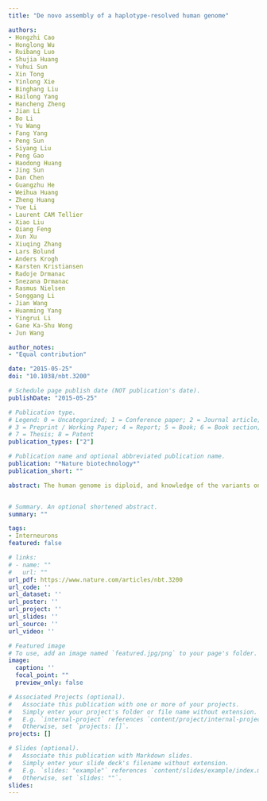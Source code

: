 ```yaml
---
title: "De novo assembly of a haplotype-resolved human genome"

authors:
- Hongzhi Cao
- Honglong Wu
- Ruibang Luo
- Shujia Huang
- Yuhui Sun
- Xin Tong
- Yinlong Xie
- Binghang Liu
- Hailong Yang
- Hancheng Zheng
- Jian Li
- Bo Li
- Yu Wang
- Fang Yang
- Peng Sun
- Siyang Liu
- Peng Gao
- Haodong Huang
- Jing Sun
- Dan Chen
- Guangzhu He
- Weihua Huang
- Zheng Huang
- Yue Li
- Laurent CAM Tellier
- Xiao Liu
- Qiang Feng
- Xun Xu
- Xiuqing Zhang
- Lars Bolund
- Anders Krogh
- Karsten Kristiansen
- Radoje Drmanac
- Snezana Drmanac
- Rasmus Nielsen
- Songgang Li
- Jian Wang
- Huanming Yang
- Yingrui Li
- Gane Ka-Shu Wong
- Jun Wang

author_notes:
- "Equal contribution"

date: "2015-05-25"
doi: "10.1038/nbt.3200"

# Schedule page publish date (NOT publication's date).
publishDate: "2015-05-25"

# Publication type.
# Legend: 0 = Uncategorized; 1 = Conference paper; 2 = Journal article;
# 3 = Preprint / Working Paper; 4 = Report; 5 = Book; 6 = Book section;
# 7 = Thesis; 8 = Patent
publication_types: ["2"]

# Publication name and optional abbreviated publication name.
publication: "*Nature biotechnology*"
publication_short: ""

abstract: The human genome is diploid, and knowledge of the variants on each chromosome is important for the interpretation of genomic information. Here we report the assembly of a haplotype-resolved diploid genome without using a reference genome. Our pipeline relies on fosmid pooling together with whole-genome shotgun strategies, based solely on next-generation sequencing and hierarchical assembly methods. We applied our sequencing method to the genome of an Asian individual and generated a 5.15-Gb assembled genome with a haplotype N50 of 484 kb. Our analysis identified previously undetected indels and 7.49 Mb of novel coding sequences that could not be aligned to the human reference genome, which include at least six predicted genes. This haplotype-resolved genome represents the most complete de novo human genome assembly to date. Application of our approach to identify individual haplotype differences should aid in translating genotypes to phenotypes for the development of personalized medicine.


# Summary. An optional shortened abstract.
summary: ""

tags:
- Interneurons
featured: false

# links:
# - name: ""
#   url: ""
url_pdf: https://www.nature.com/articles/nbt.3200
url_code: ''
url_dataset: ''
url_poster: ''
url_project: ''
url_slides: ''
url_source: ''
url_video: ''

# Featured image
# To use, add an image named `featured.jpg/png` to your page's folder. 
image:
  caption: ''
  focal_point: ""
  preview_only: false

# Associated Projects (optional).
#   Associate this publication with one or more of your projects.
#   Simply enter your project's folder or file name without extension.
#   E.g. `internal-project` references `content/project/internal-project/index.md`.
#   Otherwise, set `projects: []`.
projects: []

# Slides (optional).
#   Associate this publication with Markdown slides.
#   Simply enter your slide deck's filename without extension.
#   E.g. `slides: "example"` references `content/slides/example/index.md`.
#   Otherwise, set `slides: ""`.
slides:
---
```

